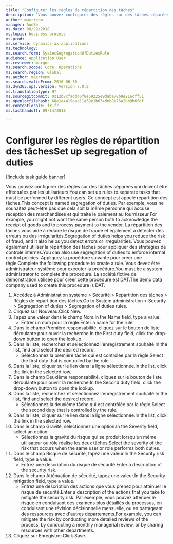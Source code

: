 ```yaml
--- 
title: "Configurer les règles de répartition des tâches"
description: "Vous pouvez configurer des règles sur des tâches séparées qui doivent être effectuées par les utilisateurs."
author: maertenm
manager: AnnBe
ms.date: 08/29/2018
ms.topic: business-process
ms.prod: 
ms.service: dynamics-ax-applications
ms.technology: 
ms.search.form: SysSecSegregationOfDutiesRule
audience: Application User
ms.reviewer: margoc
ms.search.scope: Core, Operations
ms.search.region: Global
ms.author: maertenm
ms.search.validFrom: 2016-06-30
ms.dyn365.ops.version: Version 7.0.0
ms.translationtype: HT
ms.sourcegitcommit: 0312b8cfadd45f8e59225e9daba78b9e216cff51
ms.openlocfilehash: 68e1a4419eaa11a59e1b634deb8e76a2bb9b6fdf
ms.contentlocale: fr-fr
ms.lasthandoff: 09/14/2018

---
```

# <a name="set-up-segregation-of-duties"></a><span data-ttu-id="017c3-103">Configurer les règles de répartition des tâches</span><span class="sxs-lookup"><span data-stu-id="017c3-103">Set up segregation of duties</span></span>

[!include [task guide banner](../../includes/task-guide-banner.md)]

<span data-ttu-id="017c3-104">Vous pouvez configurer des règles sur des tâches séparées qui doivent être effectuées par les utilisateurs.</span><span class="sxs-lookup"><span data-stu-id="017c3-104">You can set up rules to separate tasks that must be performed by different users.</span></span> <span data-ttu-id="017c3-105">Ce concept est appelé répartition des tâches.</span><span class="sxs-lookup"><span data-stu-id="017c3-105">This concept is named segregation of duties.</span></span> <span data-ttu-id="017c3-106">Par exemple, vous ne souhaitez peut-être pas que cela soit la même personne qui accuse réception des marchandises et qui traite le paiement au fournisseur.</span><span class="sxs-lookup"><span data-stu-id="017c3-106">For example, you might not want the same person both to acknowledge the receipt of goods and to process payment to the vendor.</span></span> <span data-ttu-id="017c3-107">La répartition des tâches vous aide à réduire le risque de fraude et également à détecter des erreurs ou des irrégularités.</span><span class="sxs-lookup"><span data-stu-id="017c3-107">Segregation of duties helps you reduce the risk of fraud, and it also helps you detect errors or irregularities.</span></span> <span data-ttu-id="017c3-108">Vous pouvez également utiliser la répartition des tâches pour appliquer des stratégies de contrôle internes.</span><span class="sxs-lookup"><span data-stu-id="017c3-108">You can also use segregation of duties to enforce internal control policies.</span></span> <span data-ttu-id="017c3-109">Appliquez la procédure suivante pour créer une règle.</span><span class="sxs-lookup"><span data-stu-id="017c3-109">Complete the following procedure to create a rule.</span></span> <span data-ttu-id="017c3-110">Vous devez être administrateur système pour exécuter la procédure.</span><span class="sxs-lookup"><span data-stu-id="017c3-110">You must be a system administrator to complete the procedure.</span></span> <span data-ttu-id="017c3-111">La société fictive de démonstration utilisée pour créer cette procédure est DAT.</span><span class="sxs-lookup"><span data-stu-id="017c3-111">The demo data company used to create this procedure is DAT.</span></span> 

1. <span data-ttu-id="017c3-112">Accédez à Administration système > Sécurité > Répartition des tâches > Règles de répartition des tâches.</span><span class="sxs-lookup"><span data-stu-id="017c3-112">Go to System administration > Security > Segregation of duties > Segregation of duties rules.</span></span>
2. <span data-ttu-id="017c3-113">Cliquez sur Nouveau.</span><span class="sxs-lookup"><span data-stu-id="017c3-113">Click New.</span></span>
3. <span data-ttu-id="017c3-114">Tapez une valeur dans le champ Nom.</span><span class="sxs-lookup"><span data-stu-id="017c3-114">In the Name field, type a value.</span></span>
    * <span data-ttu-id="017c3-115">Entrer un nom pour la règle.</span><span class="sxs-lookup"><span data-stu-id="017c3-115">Enter a name for the rule.</span></span>  
4. <span data-ttu-id="017c3-116">Dans le champ Première responsabilité, cliquez sur le bouton de liste déroulante pour ouvrir la recherche.</span><span class="sxs-lookup"><span data-stu-id="017c3-116">In the First duty field, click the drop-down button to open the lookup.</span></span>
5. <span data-ttu-id="017c3-117">Dans la liste, recherchez et sélectionnez l'enregistrement souhaité.</span><span class="sxs-lookup"><span data-stu-id="017c3-117">In the list, find and select the desired record.</span></span>
    * <span data-ttu-id="017c3-118">Sélectionnez la première tâche qui est contrôlée par la règle.</span><span class="sxs-lookup"><span data-stu-id="017c3-118">Select the first duty that is controlled by the rule.</span></span>  
6. <span data-ttu-id="017c3-119">Dans la liste, cliquer sur le lien dans la ligne sélectionnée.</span><span class="sxs-lookup"><span data-stu-id="017c3-119">In the list, click the link in the selected row.</span></span>
7. <span data-ttu-id="017c3-120">Dans le champ Deuxième responsabilité, cliquez sur le bouton de liste déroulante pour ouvrir la recherche.</span><span class="sxs-lookup"><span data-stu-id="017c3-120">In the Second duty field, click the drop-down button to open the lookup.</span></span>
8. <span data-ttu-id="017c3-121">Dans la liste, recherchez et sélectionnez l'enregistrement souhaité.</span><span class="sxs-lookup"><span data-stu-id="017c3-121">In the list, find and select the desired record.</span></span>
    * <span data-ttu-id="017c3-122">Sélectionnez la deuxième tâche qui est contrôlée par la règle.</span><span class="sxs-lookup"><span data-stu-id="017c3-122">Select the second duty that is controlled by the rule.</span></span>  
9. <span data-ttu-id="017c3-123">Dans la liste, cliquer sur le lien dans la ligne sélectionnée.</span><span class="sxs-lookup"><span data-stu-id="017c3-123">In the list, click the link in the selected row.</span></span>
10. <span data-ttu-id="017c3-124">Dans le champ Gravité, sélectionnez une option.</span><span class="sxs-lookup"><span data-stu-id="017c3-124">In the Severity field, select an option.</span></span>
    * <span data-ttu-id="017c3-125">Sélectionnez la gravité du risque qui se produit lorsqu'un même utilisateur ou rôle réalise les deux tâches.</span><span class="sxs-lookup"><span data-stu-id="017c3-125">Select the severity of the risk that occurs when the same user or role performs both duties.</span></span>  
11. <span data-ttu-id="017c3-126">Dans le champ Risque de sécurité, tapez une valeur.</span><span class="sxs-lookup"><span data-stu-id="017c3-126">In the Security risk field, type a value.</span></span>
    * <span data-ttu-id="017c3-127">Entrez une description du risque de sécurité.</span><span class="sxs-lookup"><span data-stu-id="017c3-127">Enter a description of the security risk.</span></span>  
12. <span data-ttu-id="017c3-128">Dans le champ Atténuation de sécurité, tapez une valeur.</span><span class="sxs-lookup"><span data-stu-id="017c3-128">In the Security mitigation field, type a value.</span></span>
    * <span data-ttu-id="017c3-129">Entrez une description des actions que vous prenez pour atténuer le risque de sécurité.</span><span class="sxs-lookup"><span data-stu-id="017c3-129">Enter a description of the actions that you take to mitigate the security risk.</span></span> <span data-ttu-id="017c3-130">Par exemple, vous pouvez atténuer le risque en conduisant des examens plus détaillés du processus, en conduisant une révision décisionnelle mensuelle, ou en partageant des ressources avec d'autres départements.</span><span class="sxs-lookup"><span data-stu-id="017c3-130">For example, you can mitigate the risk by conducting more detailed reviews of the process, by conducting a monthly managerial review, or by sharing resources with other departments.</span></span>  
13. <span data-ttu-id="017c3-131">Cliquez sur Enregistrer.</span><span class="sxs-lookup"><span data-stu-id="017c3-131">Click Save.</span></span>


